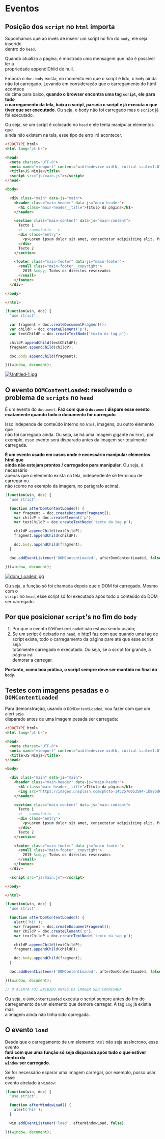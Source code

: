 # Eventos

## Posição dos `script` no `html` importa  
Suponhamos que ao invés de inserir um script no fim do `body`, ele seja inserido  
dentro do `head`.  

Quando atualizo a página, é mostrada uma mensagem que não é possível ler a  
propriedade appendiChild de null.  

Embora o `doc.body` exista, no momento em que o script é lido, o `body` ainda  
não foi carregado. Levando em consideração que o carregamento do html acontece  
de cima para baixo, **quando o browser encontra uma tag `script`, ele para todo  
o carregamento da tela, baixa o script, parseia o script e já executa o que  
tiver que ser executado.** Ou seja, o body não foi carregado mas o `script` já  
foi executado.  

Ou seja, se um script é colocado no `head` e ele tenta manipular elementos que  
ainda não existem na tela, esse tipo de erro irá acontecer.  

```HTML
<!DOCTYPE html>
<html lang="pt-br">

<head>
  <meta charset="UTF-8">
  <meta name="viewport" content="width=device-width, initial-scale=1.0">
  <title>JS Ninja</title>
  <script src="js/main.js"></script>
</head>

<body>

  <div class="main" data-js="main">
    <header class="main-header" data-js="main-header">
      <h1 class="main-header__title">Título da página</h1>
    </header>

    <section class="main-content" data-js="main-content">
      Texto 1
      <!-- comentário -->
      <div class="entry">
        <p>Lorem ipsum dolor sit amet, consectetur adipisicing elit. Provident, molestias cum ipsam enim distinctio libero voluptatum nobis modi neque praesentium quas, magni placeat aliquid, hic veniam error perspiciatis, a corporis!</p>
      </div>
      Texto 2
    </section>

    <footer class="main-footer" data-js="main-footer">
      <small class="main-footer__copyright">
        2015 &copy; Todos os direitos reservados
      </small>
    </footer>
  </div>

</body>

</html>
```

```JAVASCRIPT
(function(win, doc) {
  'use strict';

  var fragment = doc.createDocumentFragment();
  var childP = doc.createElement('p');
  var textChildP = doc.createTextNode('texto da tag p');

  childP.appendChild(textChildP);
  fragment.appendChild(childP);

  doc.body.appendChild(fragment);

})(window, document);
```

[![Untitled-1.jpg](https://s1.postimg.org/3wymsuoisv/Untitled-1.jpg)](https://postimg.org/image/1jw0bnapm3/)

## O evento `DOMContentLoaded`: resolvendo o problema de `scripts` no `head`  
É um evento do `document`. **Faz com que o `document` dispare esse evento  
exatamente quando todo o documento for carregado**.  

Isso independe de conteúdo interno no `html`, imagens, ou outro elemento que  
não foi carregado ainda. Ou seja, se há uma imagem gigante no `html`, por  
exemplo, esse evento será disparado antes da imagem ser totalmente carregada.  

**É um evento usado em casos onde é necessário manipular elementos html que  
ainda não estejam prontos / carregados para manipular**. Ou seja, é necessário  
apenas que o elemento exista na tela, independente se terminou de carregar ou  
não (como no exemplo da imagem, no parágrafo acima).  

```JAVASCRIPT
(function(win, doc) {
  'use strict';

  function afterDomContentLoaded() {
    var fragment = doc.createDocumentFragment();
    var childP = doc.createElement('p');
    var textChildP = doc.createTextNode('texto da tag p');

    childP.appendChild(textChildP);
    fragment.appendChild(childP);

    doc.body.appendChild(fragment);
  }

  doc.addEventListener('DOMContentLoaded', afterDomContentLoaded, false);

})(window, document);
```

[![dom_Loaded.jpg](https://s1.postimg.org/630la93fan/dom_Loaded.jpg)](https://postimg.org/image/5743ustquj/)

Ou seja, a função só foi chamada depois que o DOM foi carregado. Mesmo com o  
`script` no `head`, esse script só foi executado após todo o conteúdo do DOM  
ser carregado.  

## Por que posicionar `script`'s no fim do `body`
1. Por que o evento `DOMContentLoaded` não estava sendo usado;
2. Se um script é deixado no `head`, o http1 faz com que quando uma tag de  
script existe, todo o carregamento da página pare até que esse script seja  
totalmente carregado e executado. Ou seja, se o script for grande, a página irá  
demorar a carregar.  

**Portanto, como boa prática, o script sempre deve ser mantido no final do  
`body`.**  

## Testes com imagens pesadas e o `DOMContentLoaded`
Para demonstração, usando o `DOMContentLoaded`, vou fazer com que um alert seja  
disparado antes de uma imagem pesada ser carregada:  

```HTML
<!DOCTYPE html>
<html lang="pt-br">

<head>
  <meta charset="UTF-8">
  <meta name="viewport" content="width=device-width, initial-scale=1.0">
  <title>JS Ninja</title>
</head>

<body>

  <div class="main" data-js="main">
    <header class="main-header" data-js="main-header">
      <h1 class="main-header__title">Título da página</h1>
      <img src="https://images.unsplash.com/photo-1452570053594-1b985d6ea890?auto=format&fit=crop&w=2134&q=60&ixid=dW5zcGxhc2guY29tOzs7Ozs%3D" alt="">
    </header>

    <section class="main-content" data-js="main-content">
      Texto 1
      <!-- comentário -->
      <div class="entry">
        <p>Lorem ipsum dolor sit amet, consectetur adipisicing elit. Provident, molestias cum ipsam enim distinctio libero voluptatum nobis modi neque praesentium quas, magni placeat aliquid, hic veniam error perspiciatis, a corporis!</p>
      </div>
      Texto 2
    </section>

    <footer class="main-footer" data-js="main-footer">
      <small class="main-footer__copyright">
        2015 &copy; Todos os direitos reservados
      </small>
    </footer>
  </div>

  <script src="js/main.js"></script>

</body>

</html>
```

```JAVASCRIPT
(function(win, doc) {
  'use strict';

  function afterDomContentLoaded() {
    alert('hi!');
    var fragment = doc.createDocumentFragment();
    var childP = doc.createElement('p');
    var textChildP = doc.createTextNode('texto da tag p');

    childP.appendChild(textChildP);
    fragment.appendChild(childP);

    doc.body.appendChild(fragment);
  }

  doc.addEventListener('DOMContentLoaded', afterDomContentLoaded, false);

})(window, document);

// O ALERTA FOI EXIBIDO ANTES DA IMAGEM SER CARREGADA
```

Ou seja, o `DOMContentLoaded` executa o script sempre antes do fim do  
carregamento de um elemento que demore carregar. A tag `img` já existia mas  
a imagem ainda não tinha sido carregada.  

## O evento `load`  
Desde que o carregamento de um elemento `html` não seja assíncrono, esse evento  
**fará com que uma função só seja disparada após tudo o que estiver dentro do  
`window` ser carregado**.  

Se for necessário esperar uma imagem carregar, por exemplo, posso usar esse  
evento atrelado à `window`:  

```JAVASCRIPT
(function(win, doc) {
  'use strict';

  function afterWindowLoad() {
    alert('hi!');
  }

  win.addEventListener('load', afterWindowLoad, false);

})(window, document);
```
